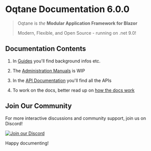 # Oqtane Documentation 6.0.0

> Oqtane is _the_ **Modular Application Framework for Blazor**
>
> Modern, Flexible, and Open Source - running on .net 9.0!

## Documentation Contents

1. In [Guides](./guides/index.md) you'll find background infos etc.

1. The [Administration Manuals](./manuals/index.md) is WIP

1. In the [API Documentation](../api/index.md) you'll find all the APIs

1. To work on the docs, better read up on [how the docs work](./dev/docs/index.md)

## Join Our Community

For more interactive discussions and community support, join us on Discord!

[![Join our Discord](https://img.shields.io/badge/Join%20Discord-7289DA?style=for-the-badge&logo=discord&logoColor=white)](https://discord.gg/BnPny88avK)

Happy documenting!
